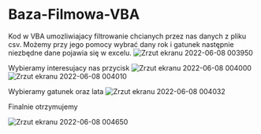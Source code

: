 # Baza-Filmowa-VBA



Kod w VBA umozliwiajacy filtrowanie chcianych przez nas danych z pliku csv. Możemy przy jego pomocy wybrać dany rok i gatunek następnie niezbędne dane pojawia się w excelu.
![Zrzut ekranu 2022-06-08 003950](https://user-images.githubusercontent.com/80647495/172495675-116bfcc6-c753-4acb-9688-33df9be03f49.png)

Wybieramy interesujacy nas przycisk
![Zrzut ekranu 2022-06-08 004000](https://user-images.githubusercontent.com/80647495/172495733-f0202a64-81ae-41d2-b48e-509d300a6ae1.png)
![Zrzut ekranu 2022-06-08 004010](https://user-images.githubusercontent.com/80647495/172495745-cfcdb395-4c3d-4149-ac94-23ccec0ee3e6.png)

Wybieramy gatunek oraz lata
![Zrzut ekranu 2022-06-08 004032](https://user-images.githubusercontent.com/80647495/172495773-03065554-bd38-4e64-96d3-6c3442dee1f8.png)


Finalnie otrzymujemy

![Zrzut ekranu 2022-06-08 004650](https://user-images.githubusercontent.com/80647495/172495790-02ba540a-9364-421f-a07c-dfaca15ba0d2.png)
